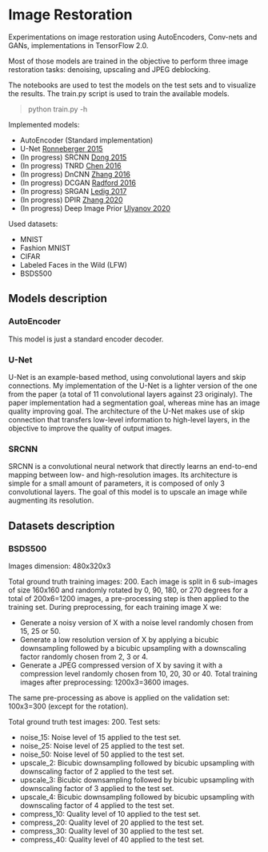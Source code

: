 # Image Restoration

Experimentations on image restoration using AutoEncoders, Conv-nets and GANs, implementations in TensorFlow 2.0.

Most of those models are trained in the objective to perform three image restoration tasks: denoising, upscaling and JPEG deblocking.

The notebooks are used to test the models on the test sets and to visualize the results.
The train.py script is used to train the available models.

>python train.py -h

Implemented models:
* AutoEncoder (Standard implementation)
* U-Net [Ronneberger 2015](https://arxiv.org/pdf/1505.04597.pdf)
* (In progress) SRCNN [Dong 2015](https://arxiv.org/pdf/1501.00092.pdf)
* (In progress) TNRD [Chen 2016](https://arxiv.org/pdf/1508.02848.pdf)
* (In progress) DnCNN [Zhang 2016](https://arxiv.org/pdf/1608.03981.pdf)
* (In progress) DCGAN [Radford 2016](https://arxiv.org/pdf/1511.06434.pdf)
* (In progress) SRGAN [Ledig 2017](https://arxiv.org/pdf/1609.04802.pdf)
* (In progress) DPIR [Zhang 2020](https://arxiv.org/pdf/2008.13751.pdf)
* (In progress) Deep Image Prior [Ulyanov 2020](https://arxiv.org/pdf/1711.10925v4.pdf)

Used datasets:
* MNIST
* Fashion MNIST
* CIFAR
* Labeled Faces in the Wild (LFW)
* BSDS500

## Models description

### AutoEncoder

This model is just a standard encoder decoder.

### U-Net

U-Net is an example-based method, using convolutional layers and skip connections. 
My implementation of the U-Net is a lighter version of the one from the paper (a total of 11 convolutional layers against 23 originaly).
The paper implementation had a segmentation goal, whereas mine has an image quality improving goal.
The architecture of the U-Net makes use of skip connection that transfers low-level information to high-level layers, in the objective to improve the quality of output images.

### SRCNN

SRCNN is a convolutional neural network that directly learns an end-to-end mapping between low- and high-resolution images.
Its architecture is simple for a small amount of parameters, it is composed of only 3 convolutional layers.
The goal of this model is to upscale an image while augmenting its resolution.

## Datasets description

### BSDS500

Images dimension: 480x320x3

Total ground truth training images: 200.
Each image is split in 6 sub-images of size 160x160 and randomly rotated by 0, 90, 180, or 270 degrees for a total of 200x6=1200 images, a pre-processing step is then applied to the training set.
During preprocessing, for each training image X we:
* Generate a noisy version of X with a noise level randomly chosen from 15, 25 or 50.
* Generate a low resolution version of X by applying a bicubic downsampling followed by a bicubic upsampling with a downscaling factor randomly chosen from 2, 3 or 4.
* Generate a JPEG compressed version of X by saving it with a compression level randomly chosen from 10, 20, 30 or 40.
Total training images after preprocessing: 1200x3=3600 images.

The same pre-processing as above is applied on the validation set: 100x3=300 (except for the rotation).

Total ground truth test images: 200.
Test sets:
* noise\_15: Noise level of 15 applied to the test set.
* noise\_25: Noise level of 25 applied to the test set.
* noise\_50: Noise level of 50 applied to the test set.
* upscale\_2: Bicubic downsampling followed by bicubic upsampling with downscaling factor of 2 applied to the test set.
* upscale\_3: Bicubic downsampling followed by bicubic upsampling with downscaling factor of 3 applied to the test set.
* upscale\_4: Bicubic downsampling followed by bicubic upsampling with downscaling factor of 4 applied to the test set.
* compress\_10: Quality level of 10 applied to the test set.
* compress\_20: Quality level of 20 applied to the test set.
* compress\_30: Quality level of 30 applied to the test set.
* compress\_40: Quality level of 40 applied to the test set.
